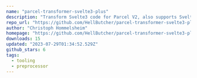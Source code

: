 ```yaml
---
name: "parcel-transformer-svelte3-plus"
description: "Transform Svelte3 code for Parcel V2, also supports Svelte 4."
repo_url: "https://github.com/HellButcher/parcel-transformer-svelte3-plus"
author: "Christoph Hommelsheim"
homepage: "https://github.com/HellButcher/parcel-transformer-svelte3-plus#readme"
downloads: 15
updated: "2023-07-29T01:34:52.529Z"
github_stars: 6
tags: 
  - tooling
  - preprocessor
---
```


